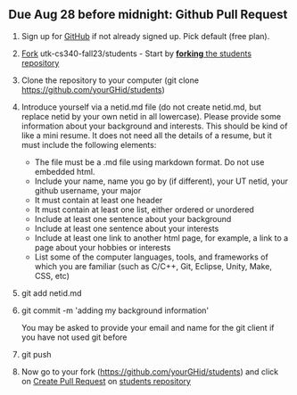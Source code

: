 ## Due Aug 28 before midnight: Github Pull Request 

1. Sign up for [GitHub](https://github.com/) if not already signed
     up. Pick default (free plan).
1. [Fork](https://help.github.com/articles/fork-a-repo/) utk-cs340-fall23/students 
        - Start by [**forking** the students repository](https://github.com/utk-cs340-fall23/students)
1. Clone the repository to your computer (git clone https://github.com/yourGHid/students)
1. Introduce yourself via a netid.md file (do not create netid.md, but replace netid by your own netid in all lowercase). Please provide some information about your background and interests. This should be kind of like a mini resume. It does not need all the details of a resume, but it must include the following elements:
     * The file must be a .md file using markdown format. Do not use embedded html.
     * Include your name, name you go by (if different), your UT netid, your github username, your major
     * It must contain at least one header
     * It must contain at least one list, either ordered or unordered
     * Include at least one sentence about your background
     * Include at least one sentence about your interests
     * Include at least one link to another html page, for example, a link to a page about your hobbies or interests
     * List some of the computer languages, tools, and frameworks of which you are familiar (such as C/C++, Git, Eclipse, Unity, Make, CSS, etc)

1. git add netid.md
1. git commit -m 'adding my background information'

    You may be asked to provide your email and name for the git client if you have not used git before 
1. git push

1. Now go to your fork (https://github.com/yourGHid/students) and click on [Create Pull Request](https://help.github.com/articles/using-pull-requests/) on [students repository](https://github.com/utk-cs340-fall23/students)
